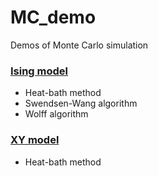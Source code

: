 MC_demo
=======

Demos of Monte Carlo simulation

### [Ising model](http://smorita.github.io/MC_demo/ising.html)
* Heat-bath method
* Swendsen-Wang algorithm
* Wolff algorithm

### [XY model](http://smorita.github.io/MC_demo/xy.html)
* Heat-bath method
